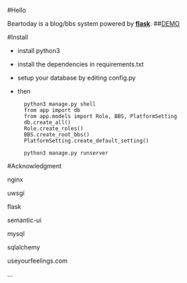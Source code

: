 #Hello

Beartoday is a blog/bbs system powered by [**flask**](http://http://flask.pocoo.org/).
##[DEMO](http://bear.today)

#Install
* install python3
* install the dependencies in requirements.txt
* setup your database by editing config.py
* then

        python3 manage.py shell
        from app import db
        from app.models import Role, BBS, PlatformSetting
        db.create_all()
        Role.create_roles()
        BBS.create_root_bbs()
        PlatformSetting.create_default_setting()
        
        python3 manage.py runserver

#Acknowledgment

nginx

uwsgi

flask

semantic-ui

mysql

sqlalchemy

useyourfeelings.com

...